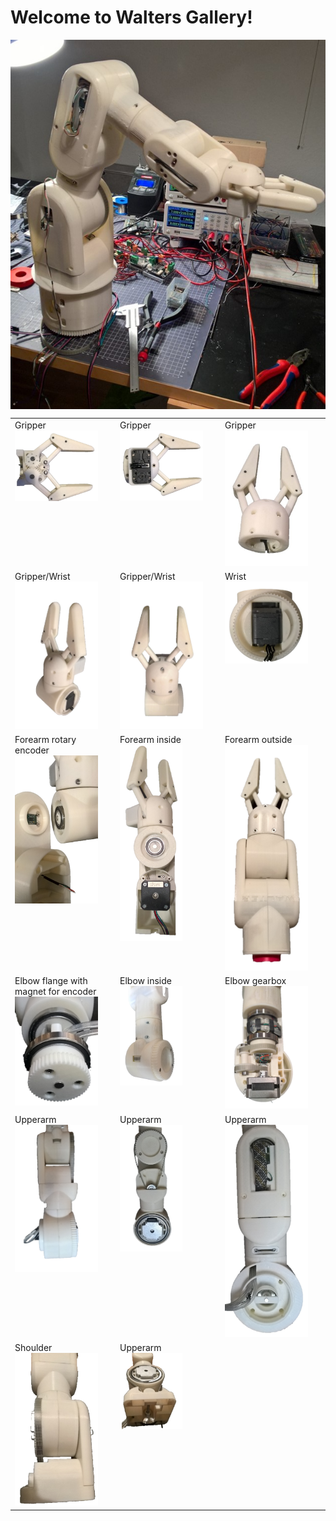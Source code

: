 # Welcome to Walters **Gallery**!

<img align="center" width="1000px" src="galery/total.jpg" >

<table>
    <tr valign="top">
        <td width="25%">Gripper<br><a href="galery/gripper1.jpg"><img width="133" src="galery/gripper1.jpg"></a></td>
        <td width="25%">Gripper<br><a href="galery/gripper2.jpg"><img width="133" src="galery/gripper2.jpg"></a></td>
        <td width="25%">Gripper<br><a href="galery/gripper3.jpg"><img width="133" src="galery/gripper3.jpg"></a></td>
    </tr>
    <tr valign="top">
        <td width="25%">Gripper/Wrist<br><a href="galery/gripperwrist1.jpg"><img width="133" src="galery/gripperwrist1.jpg"></a></td>
        <td width="25%">Gripper/Wrist<br><a href="galery/gripperwrist2.jpg"><img width="133" src="galery/gripperwrist2.jpg"></a></td>
        <td width="25%">Wrist<br><a href="galery/wrist1.jpg"><img width="133" src="galery/wrist1.jpg"></a></td>
   </tr>
   <tr valign="top">
        <td width="25%">Forearm rotary encoder<br><a href="galery/forearm 1.png"><img width="133" src="galery/forearm 1.png"></a></td>
        <td width="25%">Forearm inside<br><a href="galery/forearm 2.png"><img width="100" src="galery/forearm 2.png"></a></td>
        <td width="25%">Forearm outside<br><a href="galery/forearm 3.png"><img width="133" src="galery/forearm 3.png"></a></td>
   </tr>
   <tr valign="top">
        <td width="25%">Elbow flange with magnet for encoder<br><a href="galery/elbow1.png"><img width="133" src="galery/elbow1.png"></a></td>
        <td width="25%">Elbow inside<br><a href="galery/elbow1.png"><img width="100" src="galery/elbow2.png"></a></td>
        <td width="25%">Elbow gearbox<br><a href="galery/elbow3.png"><img width="133" src="galery/elbow3.png"></a></td>
   </tr>
   <tr valign="top">
        <td width="25%">Upperarm <br><a href="galery/upperarm1.png"><img width="133" src="galery/upperarm1.png"></a></td>
        <td width="25%">Upperarm<br><a href="galery/upperarm1.png"><img width="100" src="galery/upperarm2.png"></a></td>
        <td width="25%">Upperarm<br><a href="galery/upperarm3.png"><img width="133" src="galery/upperarm3.png"></a></td>
   </tr>
   <tr valign="top">
        <td width="25%">Shoulder<br><a href="galery/shoulder1.png"><img width="133" src="galery/shoulder1.png"></a></td>
        <td width="25%">Upperarm<br><a href="galery/shoulder2.png"><img width="100" src="galery/shoulder2.png"></a></td>
   </tr>
</table>
